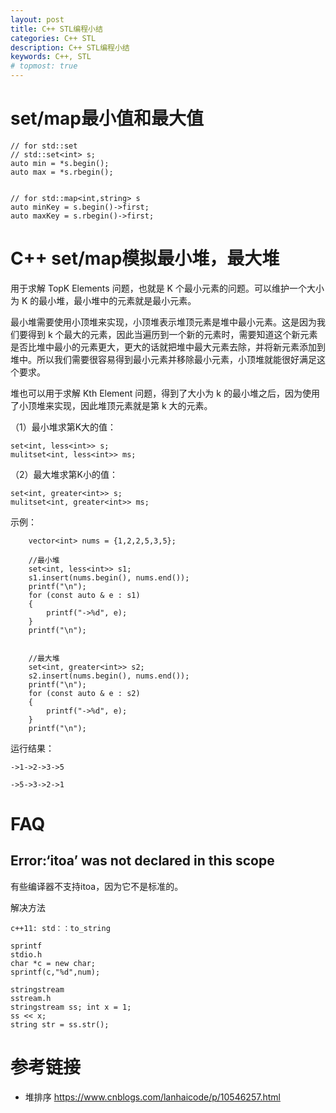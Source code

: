 ```yaml
---
layout: post
title: C++ STL编程小结
categories: C++ STL
description: C++ STL编程小结
keywords: C++, STL
# topmost: true
---
```


# set/map最小值和最大值

```
// for std::set
// std::set<int> s;
auto min = *s.begin();
auto max = *s.rbegin();


// for std::map<int,string> s
auto minKey = s.begin()->first;
auto maxKey = s.rbegin()->first;
```

# C++ set/map模拟最小堆，最大堆


用于求解 TopK Elements 问题，也就是 K 个最小元素的问题。可以维护一个大小为 K 的最小堆，最小堆中的元素就是最小元素。

最小堆需要使用小顶堆来实现，小顶堆表示堆顶元素是堆中最小元素。这是因为我们要得到 k 个最大的元素，因此当遍历到一个新的元素时，需要知道这个新元素是否比堆中最小的元素更大，更大的话就把堆中最大元素去除，并将新元素添加到堆中。所以我们需要很容易得到最小元素并移除最小元素，小顶堆就能很好满足这个要求。

堆也可以用于求解 Kth Element 问题，得到了大小为 k 的最小堆之后，因为使用了小顶堆来实现，因此堆顶元素就是第 k 大的元素。

（1）最小堆求第K大的值：
```
set<int, less<int>> s;
mulitset<int, less<int>> ms;
```

（2）最大堆求第K小的值：
```
set<int, greater<int>> s;
mulitset<int, greater<int>> ms;
```

示例：
```
    vector<int> nums = {1,2,2,5,3,5};

    //最小堆
    set<int, less<int>> s1;
    s1.insert(nums.begin(), nums.end());
    printf("\n");
    for (const auto & e : s1)
    {
        printf("->%d", e);
    }
    printf("\n");


    //最大堆
    set<int, greater<int>> s2;
    s2.insert(nums.begin(), nums.end());
    printf("\n");
    for (const auto & e : s2)
    {
        printf("->%d", e);
    }
    printf("\n");
```

运行结果：
```
->1->2->3->5

->5->3->2->1
```

# FAQ

## Error:‘itoa’ was not declared in this scope

有些编译器不支持itoa，因为它不是标准的。

解决方法

```
c++11: std：：to_string

sprintf
stdio.h
char *c = new char;
sprintf(c,"%d",num);

stringstream
sstream.h
stringstream ss; int x = 1;
ss << x;
string str = ss.str();
```

# 参考链接

* 堆排序  https://www.cnblogs.com/lanhaicode/p/10546257.html


